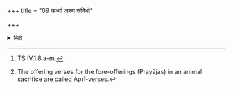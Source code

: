 +++
title = "09 ऊर्ध्वा अस्य समिधो"

+++

<details><summary>थिते</summary>

9. (The verses beginning with) urdhvā asya samidho bhavanti[^1] are to be used as the Āprī-verses[^2] for the fore-offerings.   

[^1]: TS IV.1.8.a-m.  

[^2]: The offering verses for the fore-offerings (Prayājas) in an animal sacrifice are called Aprī-verses. 

</details>
